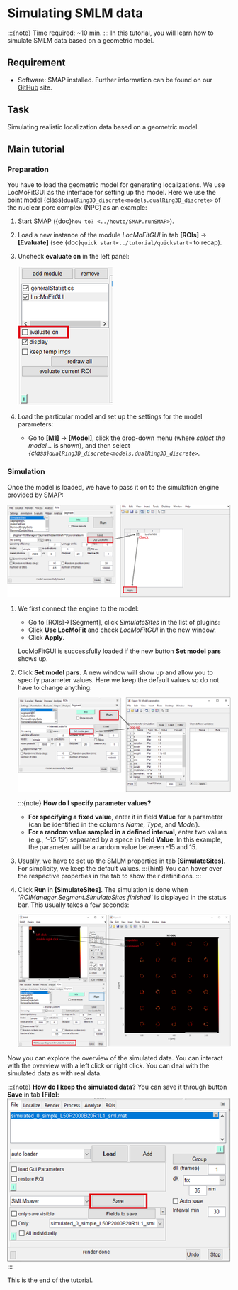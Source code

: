 # Simulating SMLM data

:::{note}
Time required: ~10 min.
:::
In this tutorial, you will learn how to simulate SMLM data based on a geometric model.

## Requirement
* Software: SMAP installed. Further information can be found on our [GitHub](https://github.com/jries/SMAP/) site.

## Task
Simulating realistic localization data based on a geometric model.

## Main tutorial

### Preparation
You have to load the geometric model for generating localizations. We use LocMoFitGUI as the interface for setting up the model. Here we use the point model {class}`dualRing3D_discrete<models.dualRing3D_discrete>` of the nuclear pore complex (NPC) as an example:
1. Start SMAP ({doc}`how to? <../howto/SMAP.runSMAP>`).
2. Load a new instance of the module *LocMoFitGUI* in tab **[ROIs]** -> **[Evaluate]** (see {doc}`quick start<../tutorial/quickstart>` to recap).
3. Uncheck **evaluate on** in the left panel:
	
	![uncheck evaluate On](../images/evaluate_uncheckEvaluateOn.png)
	
4. Load the particular model and set up the settings for the model parameters:
	* Go to **[M1]** -> **[Model]**, click the drop-down menu (where _select the model..._ is shown), and then select _{class}`dualRing3D_discrete<models.dualRing3D_discrete>`_.

### Simulation
Once the model is loaded, we have to pass it on to the simulation engine provided by SMAP:

![use LocMoFit](../images/simulateSites_useLocMoFit.png)

1. We first connect the engine to the model:
	* Go to [ROIs]->[Segment], click *SimulateSites* in the list of plugins:
	* Click **Use LocMoFit** and check _LocMoFitGUI_ in the new window.
	* Click **Apply**.
	
	LocMoFitGUI is successfully loaded if the new button **Set model pars** shows up.
	
2. Click **Set model pars**. A new window will show up and allow you to specify parameter values. Here we keep the default values so do not have to change anything:

	![set Model Pars](../images/simulateSites_setModelPars.png)

	:::{note}
	**How do I specify parameter values?**
	* **For specifying a fixed value**, enter it in field **Value** for a parameter (can be identified in the columns *Name*, *Type*, and *Model*).
	* **For a random value sampled in a defined interval**, enter two values (e.g., *'-15 15'*) separated by a space in field **Value**. In this example, the parameter will be a random value between -15 and 15.

3. Usually, we have to set up the SMLM properties in tab **[SimulateSites]**. For simplicity, we keep the default values.
	:::{hint}
	You can hover over the respective properties in the tab to show their definitions.
	:::
	
4. Click **Run** in **[SimulateSites]**. The simulation is done when *'ROIManager.Segment.SimulateSites finished'* is displayed in the status bar. This usually takes a few seconds:

	![done](../images/simulateSites_done.png)
	
Now you can explore the overview of the simulated data. You can interact with the overview with a left click or right click. You can deal with the simulated data as with real data.

:::{note}
**How do I keep the simulated data?** You can save it through button **Save** in tab **[File]**:
![save localization data](../images/SMAP_save.png)
:::

This is the end of the tutorial.